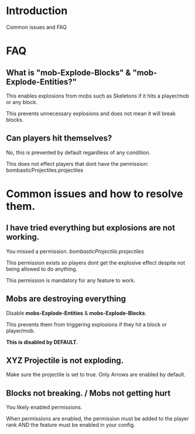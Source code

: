 # Introduction
Common issues and FAQ

# FAQ

## What is "mob-Explode-Blocks" & "mob-Explode-Entities?"
This enables explosions from mobs such as Skeletons if it hits a player/mob or any block.

This prevents unnecessary explosions and does not mean it will break blocks.

## Can players hit themselves?
No, this is prevented by default regardless of any condition.

This does not effect players that dont have the permission: bombasticProjectiles.projectiles

# Common issues and how to resolve them.

## I have tried everything but explosions are not working.
You missed a permission. *bombasticProjectile.projectiles*

This permission exists so players dont get the explosive effect despite not being allowed to do anything.

This permission is mandatory for any feature to work.

## Mobs are destroying everything
Disable **mobs-Explode-Entities** & **mobs-Explode-Blocks**.

This prevents them from triggering explosions if they hit a block or player/mob.

**This is disabled by DEFAULT.**

## XYZ Projectile is not exploding.
Make sure the projectile is set to true. Only Arrows are enabled by default.

## Blocks not breaking. / Mobs not getting hurt
You likely enabled permissions. 

When permissions are enabled, the permission must be added to the player rank AND the feature must be enabled in your config.
